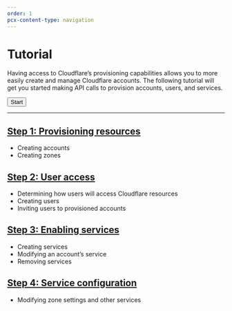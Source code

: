 ```yaml
---
order: 1
pcx-content-type: navigation
---
```


# Tutorial

Having access to Cloudflare’s provisioning capabilities allows you to more easily create and manage Cloudflare accounts. The following tutorial will get you started making API calls to provision accounts, users, and services.

<p>
  <Button type="primary" href="/tutorial/provisioning-resources">
    Start
  </Button>
</p>

---

## [Step 1: Provisioning resources](/tutorial/provisioning-resources)

- Creating accounts
- Creating zones

## [Step 2: User access](/tutorial/user-access)

- Determining how users will access Cloudflare resources
- Creating users
- Inviting users to provisioned accounts

## [Step 3: Enabling services](/tutorial/enabling-services)

- Creating services
- Modifying an account’s service
- Removing services

## [Step 4: Service configuration](/tutorial/service-configuration)

- Modifying zone settings and other services
